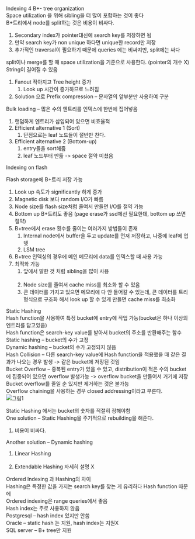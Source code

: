 Indexing 4
B+- tree organization<br/> 
Space utilization 을 위해 sibling을 더 많이 포함하는 것이 좋다<br/> 
B+트리에서 node를 split하는 것은 비용이 비싸다. <br/> 
1.	Secondary index가 pointer대신에 search key를 저장하면 됨<br/>
2.	만약 search key가 non unique 하다면 unique한 record만 저장<br/>
3.	추가적인 traversal이 필요하기 때문에 queries 에는 비싸지만, split에는 싸다<br/> 

split이나 merge를 할 때 space utilization을 기준으로 사용한다. (pointer의 개수 X)<br/> 
String이 길어질 수 있음<br/> 
1. Fanout 작아지고 Tree height 증가<br/>
    1. Look up 시간이 증가하므로 느려짐 <br/> 
2. Solution 으로 Prefix compression – 문자열의 앞부분만 사용하여 구분<br/>

Bulk loading – 많은 수의 엔트리를 인덱스에 한번에 집어넣음<br/> 
1. 랜덤하게 엔트리가 삽입되어 있으면 비효율적<br/>
2. Efficient alternative 1 (Sort)<br/>
   1. 단점으로는 leaf 노드들이 절반만 찬다.<br/> 
3. Efficient alternative 2 (Bottom-up)<br/>
   1. entry들을 sort해줌<br/>
   2. leaf 노드부터 만듦 -> space 절약 미쳤음<br/>
			
Indexing on flash<br/> 

Flash storage에 B+트리 저장 가능<br/> 
1. Look up 속도가 significantly 하게 증가<br/>
2. Magnetic disk 보다 random I/O가 빠름<br/>
3. Node size를 flash size처럼 줄여서 만들면 I/O를 절약 가능 <br/>
4. Bottom up B+트리도 좋음 (page erase가 ssd에선 필요한데, bottom up 쓰면 절약)<br/>
5. B+tree에서 erase 횟수를 줄이는 여러가지 방법들이 존재<br/>
   1. Internal node에서 buffer을 두고 update를 먼저 저장하고, 나중에 leaf에 업뎃<br/>
   2. LSM tree <br/>
6. B+tree 인덱싱의 경우에 메인 메모리에 data를 인덱스할 때 사용 가능<br/>
7. 최적화 가능<br/>
   1. 앞에서 말한 것 처럼 sibling을 많이 사용<br/> <br/>
   2. Node size를 줄여서 cache miss를 최소화 할 수 있음<br/>
   3. 큰 데이터를 가지고 있으면 메모리에 다 안 들어갈 수 있는데, 큰 데이터를 트리 형식으로 구조화 해서 look up 할 수 있게 만들면 cache miss를 최소화<br/>
   
Static Hashing<br/> 
Hash function을 사용하여 특정  bucket에 entry에 작업 가능(bucket은 하나 이상의 엔트리를 담고있음)<br/> 
Hash function은 search-key value를 받아서 bucket의 주소를 반환해주는 함수<br/> 
Static hashing – bucket의 수가 고정<br/> 
Dynamic hashing – bucket의 수가 고정되지 않음<br/> 
Hash Collision – 다른 search-key value에 Hash function을 적용했을 때 같은 결과가 나오는 경우 발생 -> 같은 bucket에 저장된 것임<br/> 
Bucket Overflow – 중복된 entry가 있을 수 있고, distribution이 적은 수의 bucket에 집중되어 있으면 overflow 발생가능 -> overflow bucket을 만들어서 거기에 저장<br/> 
Bucket overflow를 줄일 순 있지만  제거하는 것은 불가능<br/> 
Overflow chaining을 사용하는 경우 closed addressing이라고 부른다.<br/> 
 ![그림1](https://github.com/purekm/Today-I-Learned/assets/90774046/4880827c-eb36-4ebf-92a9-27fafbe2bef4)<br/> 

Static Hashing 에서는 bucket의 숫자를 적절히 정해야함<br/> 
One solution – Static Hashing을 주기적으로 rebuilding을 해준다.<br/> 
1. 비용이 비싸다.<br/>

Another solution – Dynamic hashing<br/> 
1. Linear Hashing<br/> <br/>
2. Extendable Hashing 자세히 설명 X<br/>

Ordered Indexing 과 Hashing의 차이<br/> 
Hashing은 특정한 값을 가지는 search key를 찾는 게 유리하다 Hash function 때문에<br/> 
Ordered indexing은 range queries에서 좋음<br/> 
Hash index는 주로 사용하지 않음<br/> 
Postgresql – hash index 있지만 안씀<br/> 
Oracle – static hash 는 지원, hash index는 지원X<br/> 
SQL server – B+ tree만 지원<br/> 
